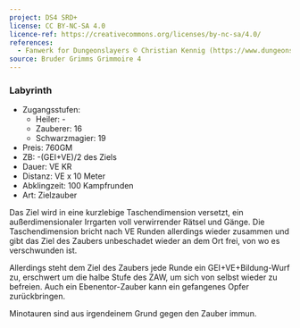 ```yaml
---
project: DS4 SRD+
license: CC BY-NC-SA 4.0
licence-ref: https://creativecommons.org/licenses/by-nc-sa/4.0/
references: 
  - Fanwerk for Dungeonslayers © Christian Kennig (https://www.dungeonslayers.net/)
source: Bruder Grimms Grimmoire 4
---
```


### Labyrinth

- Zugangsstufen:
  - Heiler: -
  - Zauberer: 16
  - Schwarzmagier: 19
- Preis: 760GM
- ZB: -(GEI+VE)/2 des Ziels
- Dauer: VE KR
- Distanz: VE x 10 Meter
- Abklingzeit: 100 Kampfrunden
- Art: Zielzauber

Das Ziel wird in eine kurzlebige Taschendimension versetzt, ein außerdimensionaler Irrgarten voll verwirrender Rätsel und Gänge. Die Taschendimension bricht nach VE Runden allerdings wieder zusammen und gibt das Ziel des Zaubers unbeschadet wieder an dem Ort frei, von wo es verschwunden ist.

Allerdings steht dem Ziel des Zaubers jede Runde ein GEI+VE+Bildung-Wurf zu, erschwert um die halbe Stufe des ZAW, um sich von selbst wieder zu befreien. Auch ein Ebenentor-Zauber kann ein gefangenes Opfer zurückbringen.

Minotauren sind aus irgendeinem Grund gegen den Zauber immun.

